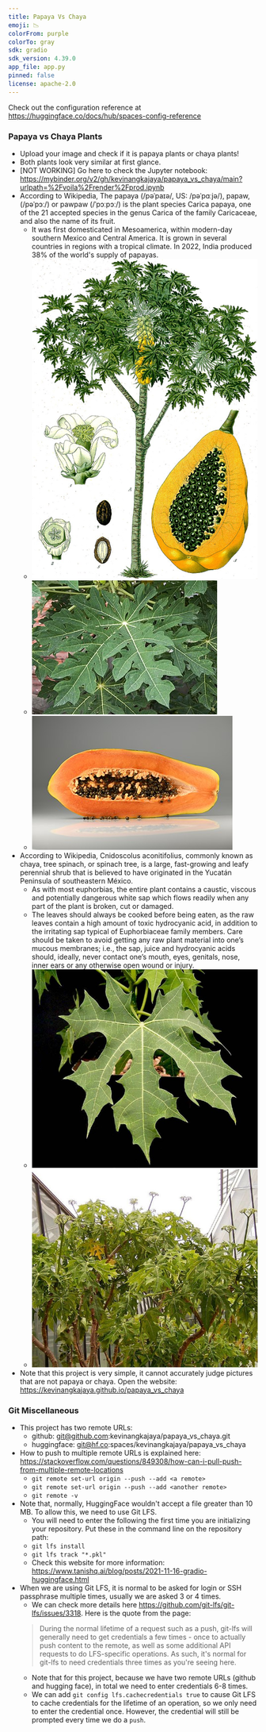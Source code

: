 ```yaml
---
title: Papaya Vs Chaya
emoji: 📉
colorFrom: purple
colorTo: gray
sdk: gradio
sdk_version: 4.39.0
app_file: app.py
pinned: false
license: apache-2.0
---
```


Check out the configuration reference at https://huggingface.co/docs/hub/spaces-config-reference

### Papaya vs Chaya Plants
- Upload your image and check if it is papaya plants or chaya plants!
- Both plants look very similar at first glance.
- [NOT WORKING] Go here to check the Jupyter notebook: https://mybinder.org/v2/gh/kevinangkajaya/papaya_vs_chaya/main?urlpath=%2Fvoila%2Frender%2Fprod.ipynb
- According to Wikipedia, The papaya (/pəˈpaɪə/, US: /pəˈpɑːjə/), papaw, (/pəˈpɔː/) or pawpaw (/ˈpɔːpɔː/) is the plant species Carica papaya, one of the 21 accepted species in the genus Carica of the family Caricaceae, and also the name of its fruit.
    - It was first domesticated in Mesoamerica, within modern-day southern Mexico and Central America. It is grown in several countries in regions with a tropical climate. In 2022, India produced 38% of the world's supply of papayas.
    - ![Papaya plant and fruit](/images/papaya/papaya%20plant%20and%20fruit.jpg)
    - ![Papaya leaf](/images/papaya/papaya%20leaf.jpg)
    - ![Papaya fruit](/images/papaya/papaya%20fruit.jpg)
- According to Wikipedia, Cnidoscolus aconitifolius, commonly known as chaya, tree spinach, or spinach tree, is a large, fast-growing and leafy perennial shrub that is believed to have originated in the Yucatán Peninsula of southeastern México.
    - As with most euphorbias, the entire plant contains a caustic, viscous and potentially dangerous white sap which flows readily when any part of the plant is broken, cut or damaged. 
    - The leaves should always be cooked before being eaten, as the raw leaves contain a high amount of toxic hydrocyanic acid, in addition to the irritating sap typical of Euphorbiaceae family members. Care should be taken to avoid getting any raw plant material into one’s mucous membranes; i.e., the sap, juice and hydrocyanic acids should, ideally, never contact one’s mouth, eyes, genitals, nose, inner ears or any otherwise open wound or injury.
    - ![Chaya leaf](/images/chaya/chaya%20leaf.jpg)
    - ![Chaya plants](/images/chaya/chaya%20plants.jpg)
- Note that this project is very simple, it cannot accurately judge pictures that are not papaya or chaya. Open the website: https://kevinangkajaya.github.io/papaya_vs_chaya

### Git Miscellaneous
- This project has two remote URLs:
    - github: git@github.com:kevinangkajaya/papaya_vs_chaya.git
    - huggingface: git@hf.co:spaces/kevinangkajaya/papaya_vs_chaya
- How to push to multiple remote URLs is explained here: https://stackoverflow.com/questions/849308/how-can-i-pull-push-from-multiple-remote-locations
    - `git remote set-url origin --push --add <a remote>`
    - `git remote set-url origin --push --add <another remote>`
    - `git remote -v`
- Note that, normally, HuggingFace wouldn't accept a file greater than 10 MB. To allow this, we need to use Git LFS.
    - You will need to enter the following the first time you are initializing your repository. Put these in the command line on the repository path:
    - `git lfs install`
    - `git lfs track "*.pkl"`
    - Check this website for more information: https://www.tanishq.ai/blog/posts/2021-11-16-gradio-huggingface.html
- When we are using Git LFS, it is normal to be asked for login or SSH passphrase multiple times, usually we are asked 3 or 4 times. 
    - We can check more details here https://github.com/git-lfs/git-lfs/issues/3318. Here is the quote from the page: 
    > During the normal lifetime of a request such as a push, git-lfs will generally need to get credentials a few times - once to actually push content to the remote, as well as some additional API requests to do LFS-specific operations. As such, it's normal for git-lfs to need credentials three times as you're seeing here.
    - Note that for this project, because we have two remote URLs (github and hugging face), in total we need to enter credentials 6-8 times.
    - We can add `git config lfs.cachecredentials true` to cause Git LFS to cache credentials for the lifetime of an operation, so we only need to enter the credential once. However, the credential will still be prompted every time we do a `push`.

